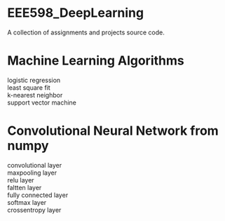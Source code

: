 # EEE598_DeepLearning
A collection of assignments and projects source code. <br />
# Machine Learning Algorithms <br />
logistic regression <br />
least square fit <br />
k-nearest neighbor <br />
support vector machine <br />
# Convolutional Neural Network from numpy <br />
convolutional layer <br /> 
maxpooling layer <br />
relu layer <br />
faltten layer <br />
fully connected layer <br />
softmax layer <br />
crossentropy layer <br />
